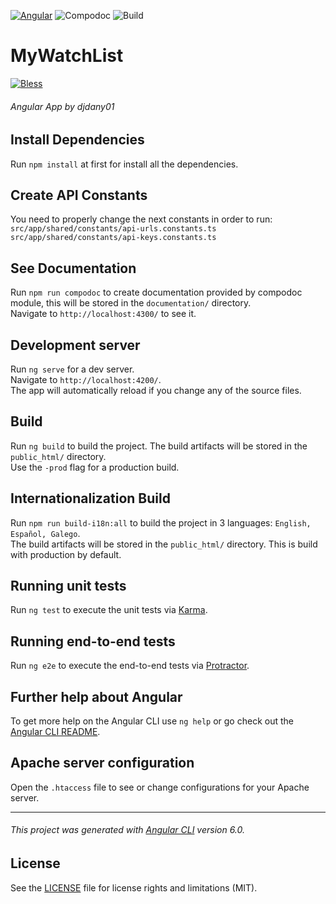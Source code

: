 [![Angular](https://img.shields.io/badge/angular-6.0.4-lightgrey.svg)](https://angular.io/)
![Compodoc](https://img.shields.io/badge/compodoc-100%25-brightgreen.svg)
![Build](https://img.shields.io/badge/build-passed-brightgreen.svg)
# MyWatchList
[![Bless](https://cdn.rawgit.com/LunaGao/BlessYourCodeTag/master/tags/alpaca.svg)](http://lunagao.github.io/BlessYourCodeTag/)

###### Angular App by djdany01

## Install Dependencies

Run `npm install` at first for install all the dependencies.

## Create API Constants

You need to properly change the next constants in order to run:  
`src/app/shared/constants/api-urls.constants.ts`  
`src/app/shared/constants/api-keys.constants.ts`

## See Documentation

Run `npm run compodoc` to create documentation provided by compodoc module, this will be stored in the `documentation/` directory.  
Navigate to `http://localhost:4300/` to see it.

## Development server

Run `ng serve` for a dev server.  
Navigate to `http://localhost:4200/`.  
The app will automatically reload if you change any of the source files.

## Build

Run `ng build` to build the project. The build artifacts will be stored in the `public_html/` directory.  
Use the `-prod` flag for a production build.

## Internationalization Build

Run `npm run build-i18n:all` to build the project in 3 languages: `English, Español, Galego`.  
The build artifacts will be stored in the `public_html/` directory. This is build with production by default.

## Running unit tests

Run `ng test` to execute the unit tests via [Karma](https://karma-runner.github.io).

## Running end-to-end tests

Run `ng e2e` to execute the end-to-end tests via [Protractor](http://www.protractortest.org/).

## Further help about Angular

To get more help on the Angular CLI use `ng help` or go check out the [Angular CLI README](https://github.com/angular/angular-cli/blob/master/README.md).

## Apache server configuration

Open the `.htaccess` file to see or change configurations for your Apache server.

---

###### This project was generated with [Angular CLI](https://github.com/angular/angular-cli) version 6.0.

## License

See the [LICENSE](LICENSE.md) file for license rights and limitations (MIT).
